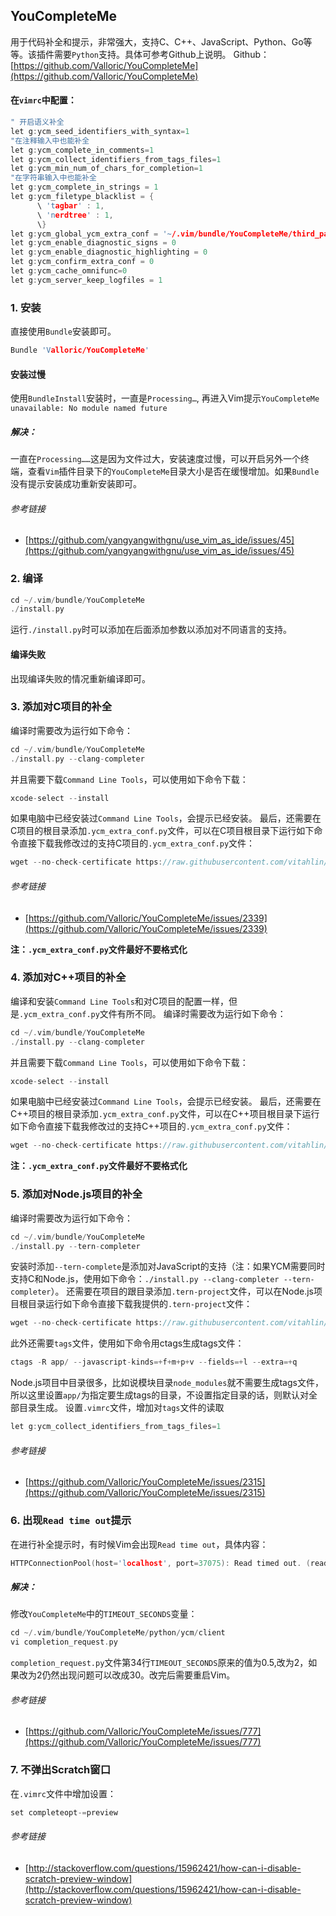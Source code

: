 
## YouCompleteMe
用于代码补全和提示，非常强大，支持C、C++、JavaScript、Python、Go等等。该插件需要`Python`支持。具体可参考Github上说明。
Github：[https://github.com/Valloric/YouCompleteMe](https://github.com/Valloric/YouCompleteMe)

#### 在`vimrc`中配置：

```c
" 开启语义补全
let g:ycm_seed_identifiers_with_syntax=1
"在注释输入中也能补全
let g:ycm_complete_in_comments=1
let g:ycm_collect_identifiers_from_tags_files=1
let g:ycm_min_num_of_chars_for_completion=1
"在字符串输入中也能补全
let g:ycm_complete_in_strings = 1
let g:ycm_filetype_blacklist = {
      \ 'tagbar' : 1,
      \ 'nerdtree' : 1,
      \}
let g:ycm_global_ycm_extra_conf = '~/.vim/bundle/YouCompleteMe/third_party/ycmd/cpp/ycm/.ycm_extra_conf.py'
let g:ycm_enable_diagnostic_signs = 0
let g:ycm_enable_diagnostic_highlighting = 0
let g:ycm_confirm_extra_conf = 0
let g:ycm_cache_omnifunc=0
let g:ycm_server_keep_logfiles = 1

```

### 1. 安装
直接使用`Bundle`安装即可。
```c
Bundle 'Valloric/YouCompleteMe'
```
#### 安装过慢
使用`BundleInstall`安装时，一直是`Processing…`, 再进入Vim提示`YouCompleteMe unavailable: No module named future`

##### 解决：

一直在`Processing……`这是因为文件过大，安装速度过慢，可以开启另外一个终端，查看`Vim`插件目录下的`YouCompleteMe`目录大小是否在缓慢增加。如果`Bundle`没有提示安装成功重新安装即可。

###### 参考链接

- [https://github.com/yangyangwithgnu/use_vim_as_ide/issues/45](https://github.com/yangyangwithgnu/use_vim_as_ide/issues/45)

### 2. 编译

```c
cd ~/.vim/bundle/YouCompleteMe
./install.py
```
运行`./install.py`时可以添加在后面添加参数以添加对不同语言的支持。

#### 编译失败
出现编译失败的情况重新编译即可。


### 3. 添加对C项目的补全
编译时需要改为运行如下命令：
```c
cd ~/.vim/bundle/YouCompleteMe
./install.py --clang-completer
```
并且需要下载`Command Line Tools`，可以使用如下命令下载：
```c
xcode-select --install
```
如果电脑中已经安装过`Command Line Tools`，会提示已经安装。
最后，还需要在C项目的根目录添加`.ycm_extra_conf.py`文件，可以在C项目根目录下运行如下命令直接下载我修改过的支持C项目的`.ycm_extra_conf.py`文件：
```c
wget --no-check-certificate https://raw.githubusercontent.com/vitahlin/Vim/master/YouCompleteMe/c/.ycm_extra_conf.py
```

###### 参考链接

- [https://github.com/Valloric/YouCompleteMe/issues/2339](https://github.com/Valloric/YouCompleteMe/issues/2339)

**注：`.ycm_extra_conf.py`文件最好不要格式化**

### 4. 添加对C++项目的补全
编译和安装`Command Line Tools`和对C项目的配置一样，但是`.ycm_extra_conf.py`文件有所不同。
编译时需要改为运行如下命令：
```c
cd ~/.vim/bundle/YouCompleteMe
./install.py --clang-completer
```
并且需要下载`Command Line Tools`，可以使用如下命令下载：
```c
xcode-select --install
```
如果电脑中已经安装过`Command Line Tools`，会提示已经安装。
最后，还需要在C++项目的根目录添加`.ycm_extra_conf.py`文件，可以在C++项目根目录下运行如下命令直接下载我修改过的支持C++项目的`.ycm_extra_conf.py`文件：
```c
wget --no-check-certificate https://raw.githubusercontent.com/vitahlin/Vim/master/YouCompleteMe/cpp/.ycm_extra_conf.py
```

**注：`.ycm_extra_conf.py`文件最好不要格式化**

### 5. 添加对Node.js项目的补全
编译时需要改为运行如下命令：
```c
cd ~/.vim/bundle/YouCompleteMe
./install.py --tern-completer
```
安装时添加`--tern-complete`是添加对JavaScript的支持（注：如果YCM需要同时支持C和Node.js，使用如下命令：`./install.py --clang-completer --tern-completer`）。
还需要在项目的跟目录添加`.tern-project`文件，可以在Node.js项目根目录运行如下命令直接下载我提供的`.tern-project`文件：
```c
wget --no-check-certificate https://raw.githubusercontent.com/vitahlin/Vim/master/YouCompleteMe/js/.tern-project
```
此外还需要`tags`文件，使用如下命令用ctags生成tags文件：
```c
ctags -R app/ --javascript-kinds=+f+m+p+v --fields=+l --extra=+q
```
Node.js项目中目录很多，比如说模块目录`node_modules`就不需要生成tags文件，所以这里设置`app/`为指定要生成tags的目录，不设置指定目录的话，则默认对全部目录生成。
设置`.vimrc`文件，增加对`tags`文件的读取
```c
let g:ycm_collect_identifiers_from_tags_files=1 
```

###### 参考链接

- [https://github.com/Valloric/YouCompleteMe/issues/2315](https://github.com/Valloric/YouCompleteMe/issues/2315)

### 6. 出现`Read time out`提示
在进行补全提示时，有时候Vim会出现`Read time out`，具体内容：
```c
HTTPConnectionPool(host='localhost', port=37075): Read timed out. (read timeout=0.5)
```

##### 解决：

修改`YouCompleteMe`中的`TIMEOUT_SECONDS`变量：
```c
cd ~/.vim/bundle/YouCompleteMe/python/ycm/client
vi completion_request.py
```
`completion_request.py`文件第34行`TIMEOUT_SECONDS`原来的值为0.5,改为2，如果改为2仍然出现问题可以改成30。改完后需要重启Vim。

###### 参考链接
 
- [https://github.com/Valloric/YouCompleteMe/issues/777](https://github.com/Valloric/YouCompleteMe/issues/777)

### 7. 不弹出Scratch窗口
在`.vimrc`文件中增加设置：
```c
set completeopt-=preview
```

###### 参考链接

- [http://stackoverflow.com/questions/15962421/how-can-i-disable-scratch-preview-window](http://stackoverflow.com/questions/15962421/how-can-i-disable-scratch-preview-window)




